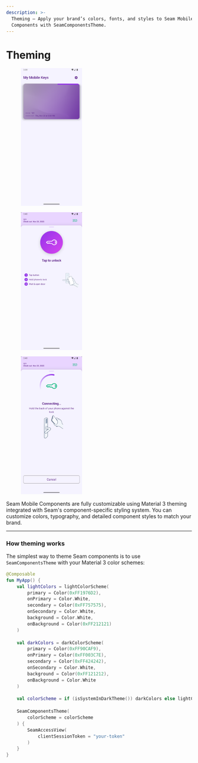 ```yaml
---
description: >-
  Theming — Apply your brand’s colors, fonts, and styles to Seam Mobile
  Components with SeamComponentsTheme.
---
```


# Theming

<!-- TODO: change pictures -->
<div><figure><img src="../../../../.gitbook/assets/android_theme_1.png" alt="" width="166"><figcaption></figcaption></figure> <figure><img src="../../../../.gitbook/assets/android_theme_2.png" alt="" width="166"><figcaption></figcaption></figure> <figure><img src="../../../../.gitbook/assets/android_theme_3.png" alt="" width="166"><figcaption></figcaption></figure></div>

Seam Mobile Components are fully customizable using Material 3 theming integrated with Seam's component-specific styling system. You can customize colors, typography, and detailed component styles to match your brand.

***

### How theming works

The simplest way to theme Seam components is to use `SeamComponentsTheme` with your Material 3 color schemes:

```kotlin
@Composable
fun MyApp() {
    val lightColors = lightColorScheme(
        primary = Color(0xFF1976D2),
        onPrimary = Color.White,
        secondary = Color(0xFF757575),
        onSecondary = Color.White,
        background = Color.White,
        onBackground = Color(0xFF212121)
    )

    val darkColors = darkColorScheme(
        primary = Color(0xFF90CAF9),
        onPrimary = Color(0xFF003C7E),
        secondary = Color(0xFF424242),
        onSecondary = Color.White,
        background = Color(0xFF121212),
        onBackground = Color.White
    )

    val colorScheme = if (isSystemInDarkTheme()) darkColors else lightColors

    SeamComponentsTheme(
        colorScheme = colorScheme
    ) {
        SeamAccessView(
            clientSessionToken = "your-token"
        )
    }
}
```
